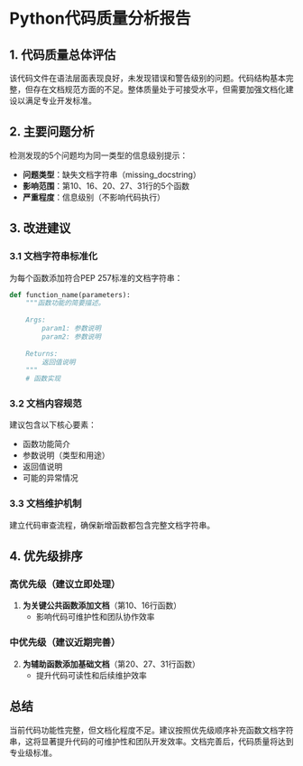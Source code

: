 # Python代码质量分析报告

## 1. 代码质量总体评估
该代码文件在语法层面表现良好，未发现错误和警告级别的问题。代码结构基本完整，但存在文档规范方面的不足。整体质量处于可接受水平，但需要加强文档化建设以满足专业开发标准。

## 2. 主要问题分析
检测发现的5个问题均为同一类型的信息级别提示：
- **问题类型**：缺失文档字符串（missing_docstring）
- **影响范围**：第10、16、20、27、31行的5个函数
- **严重程度**：信息级别（不影响代码执行）

## 3. 改进建议

### 3.1 文档字符串标准化
为每个函数添加符合PEP 257标准的文档字符串：
```python
def function_name(parameters):
    """函数功能的简要描述。
    
    Args:
        param1: 参数说明
        param2: 参数说明
    
    Returns:
        返回值说明
    """
    # 函数实现
```

### 3.2 文档内容规范
建议包含以下核心要素：
- 函数功能简介
- 参数说明（类型和用途）
- 返回值说明
- 可能的异常情况

### 3.3 文档维护机制
建立代码审查流程，确保新增函数都包含完整文档字符串。

## 4. 优先级排序

### 高优先级（建议立即处理）
1. **为关键公共函数添加文档**（第10、16行函数）
   - 影响代码可维护性和团队协作效率

### 中优先级（建议近期完善）
2. **为辅助函数添加基础文档**（第20、27、31行函数）
   - 提升代码可读性和后续维护效率

## 总结
当前代码功能性完整，但文档化程度不足。建议按照优先级顺序补充函数文档字符串，这将显著提升代码的可维护性和团队开发效率。文档完善后，代码质量将达到专业级标准。